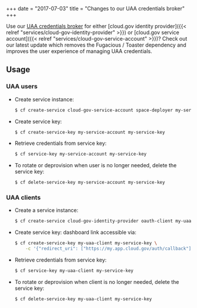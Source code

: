 +++
date = "2017-07-03"
title = "Changes to our UAA credentials broker"
+++

Use our [UAA credentials broker](https://github.com/cloudfoundry-community/uaa-credentials-broker)
for either [cloud.gov identity provider]({{< relref "services/cloud-gov-identity-provider" >}})
or [cloud.gov service account]({{< relref "services/cloud-gov-service-account" >}})?
Check out our latest update which removes the Fugacious / Toaster dependency and
improves the user experience of managing UAA credentials.
<!--more-->

## Usage

### UAA users

* Create service instance:

    ```bash
    $ cf create-service cloud-gov-service-account space-deployer my-service-account
    ```

* Create service key:

    ```bash
    $ cf create-service-key my-service-account my-service-key
    ```

* Retrieve credentials from service key:

    ```bash
    $ cf service-key my-service-account my-service-key
    ```

* To rotate or deprovision when user is no longer needed, delete the service key:

    ```bash
    $ cf delete-service-key my-service-account my-service-key
    ```

### UAA clients

* Create a service instance:

    ```bash
    $ cf create-service cloud-gov-identity-provider oauth-client my-uaa-client
    ```

* Create service key:
dashboard link accessible via:

    ```bash
    $ cf create-service-key my-uaa-client my-service-key \
        -c '{"redirect_uri": ["https://my.app.cloud.gov/auth/callback"]}'
    ```

* Retrieve credentials from service key:

    ```bash
    $ cf service-key my-uaa-client my-service-key
    ```

* To rotate or deprovision when client is no longer needed, delete the service key:

    ```bash
    $ cf delete-service-key my-uaa-client my-service-key
    ```
